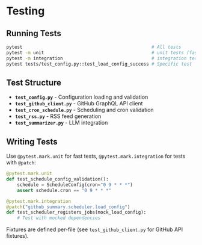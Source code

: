 # Testing

## Running Tests

```bash
pytest                                                # All tests
pytest -m unit                                        # unit tests (fast)
pytest -m integration                                 # integration tests (with mocks)
pytest tests/test_config.py::test_load_config_success # Specific test
```

## Test Structure

- **`test_config.py`** - Configuration loading and validation
- **`test_github_client.py`** - GitHub GraphQL API client
- **`test_cron_schedule.py`** - Scheduling and cron validation
- **`test_rss.py`** - RSS feed generation
- **`test_summarizer.py`** - LLM integration

## Writing Tests

Use `@pytest.mark.unit` for fast tests, `@pytest.mark.integration` for tests with `@patch`:

```python
@pytest.mark.unit
def test_schedule_config_validation():
    schedule = ScheduleConfig(cron="0 9 * * *")
    assert schedule.cron == "0 9 * * *"

@pytest.mark.integration
@patch("github_summary.scheduler.load_config")
def test_scheduler_registers_jobs(mock_load_config):
    # Test with mocked dependencies
```

Fixtures are defined per-file (see `test_github_client.py` for GitHub API fixtures).

